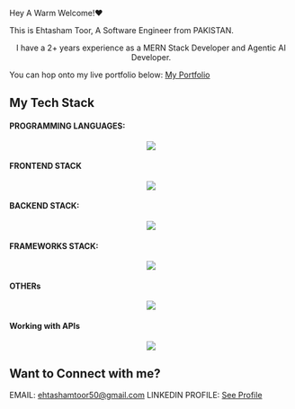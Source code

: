 Hey A Warm Welcome!❤️

This is Ehtasham Toor, A Software Engineer from PAKISTAN.

<p align="center">I have a 2+ years experience as a MERN Stack Developer and Agentic AI Developer.</p>

You can hop onto my live portfolio below:
[My Portfolio](https://ehtasham-portfolio.vercel.app/)

<h2>My Tech Stack</h2>

<h4>PROGRAMMING LANGUAGES:</h4>

<p align="center">
  <a href="https://skillicons.dev">
    <img src="https://skillicons.dev/icons?i=javascript,ts,py,&theme=light" />
  </a>
</p>

<h4>FRONTEND STACK</h4>
<p align="center">
  <a href="https://skillicons.dev">
    <img src="https://skillicons.dev/icons?i=html,css,react,bootstrap,tailwind,materialui,figma,redux,&theme=light" />
  </a>
</p>

<h4>BACKEND STACK:</h4>

<p align="center">
  <a href="https://skillicons.dev">
    <img src="https://skillicons.dev/icons?i=nodejs,express,mongodb,firebase,&theme=light" />
  </a>
</p>

<h4>FRAMEWORKS STACK:</h4>

<p align="center">
  <a href="https://skillicons.dev">
    <img src="https://skillicons.dev/icons?i=nextjs,nestjs&theme=light" />
  </a>
</p>

<h4>OTHERs</h4>

<p align="center">
  <a href="https://skillicons.dev">
    <img src="https://skillicons.dev/icons?i=docker,jest,&theme=light" />
  </a>
</p>

<h4>Working with APIs</h4>

<p align="center">
  <a href="https://skillicons.dev">
    <img src="https://skillicons.dev/icons?i=fastapi,&theme=light" />
  </a>
</p>

<h2>Want to Connect with me?</h2>

EMAIL: ehtashamtoor50@gmail.com
LINKEDIN PROFILE: <a href="www.linkedin.com/in/ehtasham-toor-3865b317b">See Profile</a>
